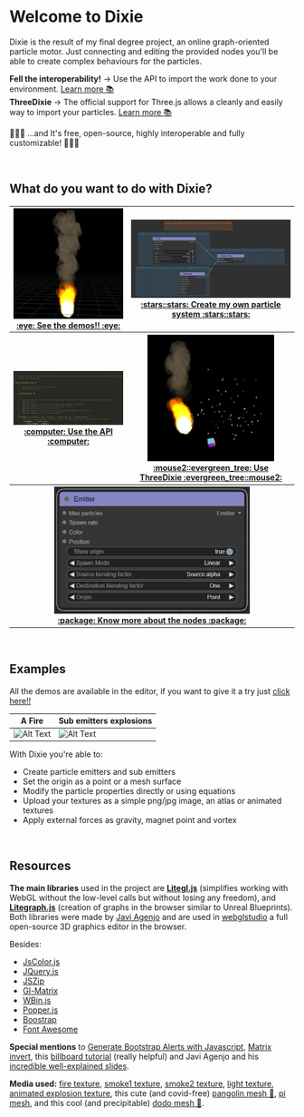 # Welcome to Dixie

Dixie is the result of my final degree project, an online graph-oriented particle motor. Just connecting and editing the provided nodes you'll be able to create complex behaviours for the particles.

**Fell the interoperability!** &rarr; Use the API to import the work done to your environment. [Learn more :books:](https://github.com/Pagunasa/tfg-gmj/wiki/Dixie-API)  
**ThreeDixie** &rarr; The official support for Three.js allows a cleanly and easily way to import your particles. [Learn more :books:](https://github.com/Pagunasa/tfg-gmj/wiki/ThreeDixie) 

:stars::stars::stars: ...and It's free, open-source, highly interoperable and fully customizable! :stars::stars::stars:

<br/>

## What do you want to do with Dixie?

<table>
    <thead>
        <tr>
            <th>
		<a href="https://pagunasa.github.io/Dixie/" rel="Demo link">
			<img src="https://github.com/Pagunasa/Dixie/blob/master/wiki_media/Home/images/see_demos.png" alt="Showcase of a demo" width="223.91"/>
		</a> 
		<br/>
		<a href="https://pagunasa.github.io/Dixie/"> :eye: See the demos!! :eye: </a>
	    </th>
            <th>
		<a href="https://github.com/Pagunasa/Dixie/wiki/The-editor" rel="The editor">
			<img src="https://github.com/Pagunasa/Dixie/blob/master/wiki_media/Home/images/create_particles.png" alt="Showcase of a graph"/>
		</a> 
		<br/> 
		<a href="https://github.com/Pagunasa/Dixie/wiki/The-editor"> :stars::stars: Create my own particle system :stars::stars: </a>
	    </th>
        </tr>
        <tr>
            <th>
 	        <a href="https://github.com/Pagunasa/Dixie/wiki/Dixie-API" rel="The API">
			<img src="https://github.com/Pagunasa/Dixie/blob/master/wiki_media/Home/images/use_API.png" alt="API code"/>
		</a> 
		<br/> 
		<a href="https://github.com/Pagunasa/Dixie/wiki/Dixie-API"> :computer: Use the API :computer: </a>
	    </th>
            <th>
 	        <a href="https://github.com/Pagunasa/Dixie/wiki/ThreeDixie" rel="ThreeDixie">
			<img src="https://github.com/Pagunasa/Dixie/blob/master/wiki_media/Home/images/use_threeDixie.png" alt="Showcase ThreeDixie demo" width="223.92"/>
		</a> 
		<br/> 
		<a href="https://github.com/Pagunasa/Dixie/wiki/ThreeDixie"> :mouse2::evergreen_tree: Use ThreeDixie :evergreen_tree::mouse2: </a> 	    
	    </th>
        </tr>
    </thead>
    <tbody>
        <tr>
            <th colspan=2>
	        <a href="https://github.com/Pagunasa/Dixie/wiki/The-nodes" rel="The nodes">
			<img src="https://github.com/Pagunasa/Dixie/blob/master/wiki_media/Home/images/know_nodes.png" alt="Nodes demo" height="223.92"/>
		</a> 
		<br/> 
		<a href="https://github.com/Pagunasa/Dixie/wiki/The-nodes"> :package: Know more about the nodes :package: </a>
	    </th>
        </tr>
    </tbody>
</table>

<br/>

## Examples 
All the demos are available in the editor, if you want to give it a try just [click here!!](https://pagunasa.github.io/Dixie/)

| A Fire | Sub emitters explosions |
|--|--|
| ![Alt Text](https://github.com/Pagunasa/Dixie/blob/master/wiki_media/Home/gif/fireg.gif) | ![Alt Text](https://github.com/Pagunasa/Dixie/blob/master/wiki_media/Home/gif/explosions.gif) |

With Dixie you're able to:
 * Create particle emitters and sub emitters
 * Set the origin as a point or a mesh surface
 * Modify the particle properties directly or using equations
 * Upload your textures as a simple png/jpg image, an atlas or animated textures
 * Apply external forces as gravity, magnet point and vortex

<br/>

## Resources
**The main libraries** used in the project are **[Litegl.js](https://github.com/jagenjo/litegl.js?files=1)** (simplifies working with WebGL without the low-level calls but without losing any freedom), and **[Litegraph.js](https://github.com/jagenjo/litegl.js?files=1)** (creation of graphs in the browser similar to Unreal Blueprints). Both libraries were made by [Javi Agenjo](https://github.com/jagenjo) and are used in [webglstudio](https://github.com/jagenjo/webglstudio.js) a full open-source 3D graphics editor in the browser.

Besides:

* [JsColor.js](https://jscolor.com/)
* [JQuery.js](https://jquery.com/)
* [JSZip](https://stuk.github.io/jszip/)
* [Gl-Matrix](https://glmatrix.net/)
* [WBin.js](https://github.com/jagenjo/litescene.js/blob/master/guides/wbin.md)
* [Popper.js](https://popper.js.org/)
* [Boostrap](https://getbootstrap.com/)
* [Font Awesome](https://fontawesome.com/)

**Special mentions** to [Generate Bootstrap Alerts with Javascript](https://codepen.io/codysechelski/pen/dYVwjb), [Matrix invert](http://blog.acipo.com/matrix-inversion-in-javascript/), this [billboard tutorial](http://www.opengl-tutorial.org/intermediate-tutorials/billboards-particles/billboards/) (really helpful) and Javi Agenjo and his [incredible well-explained slides](https://tamats.com/upf/).

**Media used:** [fire texture](https://toppng.com/fire-particle-effect-decal-roblox-fire-decal-PNG-free-PNG-Images_191764), [smoke1 texture](https://toppng.com/smoke-particle-texture-PNG-free-PNG-Images_70935), [smoke2 texture](https://toppng.com/smoke-clipart-png-tumblr-smoke-gif-animation-PNG-free-PNG-Images_170070), [light texture](https://toppng.com/coolest-pink-galaxy-background-blue-light-star-particle-light-particle-PNG-free-PNG-Images_169844), [animated explosion texture](https://opengameart.org/content/pixel-art-explosion-animation), this cute (and covid-free) [pangolin mesh :otter:](https://sketchfab.com/3d-models/low-poly-crystal-pangolin-8cc9e96faeee487db9a71c890722b268), [pi mesh](https://sketchfab.com/3d-models/letra-pi-da97ddbdc6d64ed8a16fecd52816021b), and this cool (and precipitable) [dodo mesh :baby_chick:](https://sketchfab.com/3d-models/letra-pi-da97ddbdc6d64ed8a16fecd52816021b).
